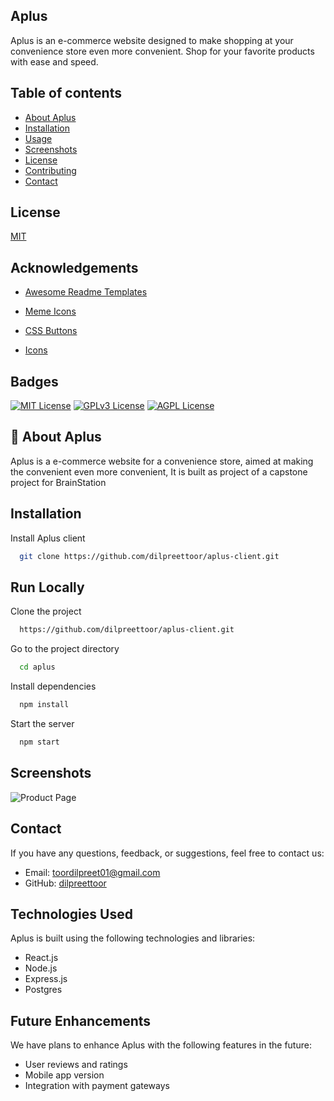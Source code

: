
## Aplus


Aplus is an e-commerce website designed to make shopping at your convenience store even more convenient. Shop for your favorite products with ease and speed.

## Table of contents


- [About Aplus](#about-aplus)
- [Installation](#installation)
- [Usage](#usage)
- [Screenshots](#screenshots)
- [License](#license)
- [Contributing](#contributing)
- [Contact](#contact)

## License

[MIT](https://choosealicense.com/licenses/mit/)




## Acknowledgements

 - [Awesome Readme Templates](https://awesomeopensource.com/project/elangosundar/)

  - [Meme Icons](https://venngage.com/blog/meme-icons/)

  - [CSS Buttons](https://freefrontend.com/css-buttons/)
  
  - [Icons](https://icons8.com/)
## Badges



[![MIT License](https://img.shields.io/badge/License-MIT-green.svg)](https://choosealicense.com/licenses/mit/)
[![GPLv3 License](https://img.shields.io/badge/License-GPL%20v3-yellow.svg)](https://opensource.org/licenses/)
[![AGPL License](https://img.shields.io/badge/license-AGPL-blue.svg)](http://www.gnu.org/licenses/agpl-3.0)


## 🚀 About Aplus

Aplus is a e-commerce website for a convenience store, aimed at making the convenient even more convenient, It is built as project of a capstone project for BrainStation
## Installation

Install Aplus client

```bash
  git clone https://github.com/dilpreettoor/aplus-client.git
```
    
## Run Locally

Clone the project

```bash
  https://github.com/dilpreettoor/aplus-client.git
```

Go to the project directory

```bash
  cd aplus
```

Install dependencies

```bash
  npm install
```

Start the server

```bash
  npm start
```


## Screenshots

![Product Page](/images/product-page.png)

## Contact

If you have any questions, feedback, or suggestions, feel free to contact us:

- Email: [toordilpreet01@gmail.com](mailto:toordilpreet01@email.com)
- GitHub: [dilpreettoor](https://github.com/dilpreettoor)
## Technologies Used

Aplus is built using the following technologies and libraries:

- React.js
- Node.js
- Express.js
- Postgres

## Future Enhancements

We have plans to enhance Aplus with the following features in the future:

- User reviews and ratings
- Mobile app version
- Integration with payment gateways
